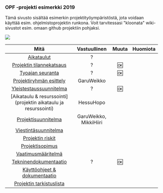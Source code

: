 ### OPF -projekti esimerkki 2019


Tämä sivusto sisältää esimerkin projektityöympäristöstä, jota voidaan käyttää esim. ohjelmistoprojektin runkona.
Voit tarvitessasi "kloonata" wiki-sivustot esim. omaan github projektiin pohjaksi.

![](https://openclipart.org/image/300px/svg_to_png/235516/DigitalArtFrame4x3.png&disposition=attachment)

| Mitä | Vastuullinen | Muuta | Huomiota | 
|:-:|:-:|:-:|:-:|
| [Aikataulut](projektin-aikataulu) | ? | | | |
| [Projektin tilannekatsaus](dokumentaatio/tilannekatsaus/projektin-tilannekatsaus.md) | ? | :ok:  | | |
| [Tyoajan seuranta](dokumentaatio/projektinhallinta/tuntikirjaukset.md) | ? | :ok: | | |
| [Projektiryhmän esittely](projektiryhman-esittely) | GaruWeikko | | | |
| [Yleistestaussuunnitelma](dokumentaatio/testaushallinta/yleistestaussuunnitelma.md)| ? | :ok: | | |
| [Aikataulu & resurssointi](projektin aikataulu ja resurssointi) | HessuHopo | | | |
| [Projektisuunnitelma](dokumentaatio/projektinhallinta/projektisuunnitelma.md) | GaruWeikko, MikkiHiiri | | | |
| [Viestintäsuunnitelma](https://github.com/JAMK-IT/TT0S0100-software-desing-and-testing/blob/master/viestintasuunnitelma.md) | | | | |
| [Projektin riskit](https://github.com/JAMK-IT/TT0S0100-software-desing-and-testing/blob/master/riskihallintasuunnitelman-pohja.md) | | | | |
| [Projektisopimus](https://github.com/JAMK-IT/TT0S0100-software-desing-and-testing/blob/master/projektisopimuksen-pohja.md) | | | | |
| [Vaatimusmääritelmä](https://github.com/JAMK-IT/TTOS0100-Ohjelmistosuunnittelu-ja-testaus/blob/master/pohja-vaatimusmaarittelu.md) | | | | |
| [Tekninendokumentaatio](dokumentaatio/suunnittelu-totetus/tekninentoteutus.md) | ? | :ok: | | |
| [Käyttöohjeet & dokumentaatio](installation-guide) | | | | |
| [Projektin tarkistuslista](https://github.com/JAMK-IT/IIZP2010-system-project/wiki/projektin-tarkistuslista) | | | | |
